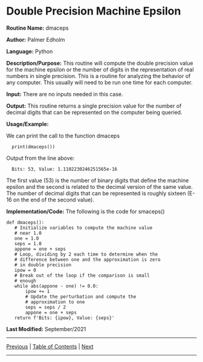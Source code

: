 # Double Precision Machine Epsilon

**Routine Name:**           dmaceps

**Author:** Palmer Edholm

**Language:** Python

**Description/Purpose:** This routine will compute the double precision value for the machine epsilon or the number of digits
in the representation of real numbers in single precision. This is a routine for analyzing the behavior of any computer. This
usually will need to be run one time for each computer.

**Input:** There are no inputs needed in this case.

**Output:** This routine returns a single precision value for the number of decimal digits that can be represented on the
computer being queried.

**Usage/Example:**

We can print the call to the function dmaceps

      print(dmaceps())

Output from the line above:

      Bits: 53, Value: 1.1102230246251565e-16

The first value (53) is the number of binary digits that define the machine epsilon and the second is related to the
decimal version of the same value. The number of decimal digits that can be represented is roughly sixteen (E-16 on the
end of the second value).

**Implementation/Code:** The following is the code for smaceps()

 ```
 def dmaceps():
    # Initialize variables to compute the machine value
    # near 1.0
    one = 1.0
    seps = 1.0
    appone = one + seps
    # Loop, dividing by 2 each time to determine when the
    # difference between one and the approximation is zero
    # in double precision
    ipow = 0
    # Break out of the loop if the comparison is small
    # enough
    while abs(appone - one) != 0.0:
        ipow += 1
        # Update the perturbation and compute the
        # approximation to one
        seps = seps / 2
        appone = one + seps
    return f'Bits: {ipow}, Value: {seps}'
 ```

**Last Modified:** September/2021

<hr>

[Previous](smaceps.md)
| [Table of Contents](toc/manual_toc.md)
| [Next](abserror.md)

<hr>
